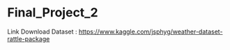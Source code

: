 # Final_Project_2
Link Download Dataset : https://www.kaggle.com/jsphyg/weather-dataset-rattle-package
